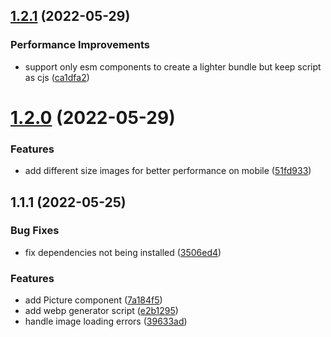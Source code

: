 ## [1.2.1](https://github.com/MarceloDJunior/react-optimized-images/compare/v1.2.0...v1.2.1) (2022-05-29)


### Performance Improvements

* support only esm components to create a lighter bundle but keep script as cjs ([ca1dfa2](https://github.com/MarceloDJunior/react-optimized-images/commit/ca1dfa2be7803f4696e1d444bd452da4a741d2c9))



# [1.2.0](https://github.com/MarceloDJunior/react-optimized-images/compare/v1.1.1...v1.2.0) (2022-05-29)


### Features

* add different size images for better performance on mobile ([51fd933](https://github.com/MarceloDJunior/react-optimized-images/commit/51fd933cae1c7ec9523fedb047f41d406daef7ba))



## 1.1.1 (2022-05-25)


### Bug Fixes

* fix dependencies not being installed ([3506ed4](https://github.com/MarceloDJunior/react-optimized-images/commit/3506ed43d74e1f97d8887de46fba03dc0b2f0367))


### Features

* add Picture component ([7a184f5](https://github.com/MarceloDJunior/react-optimized-images/commit/7a184f52b1167c33d3d6199411c31f799fca0a56))
* add webp generator script ([e2b1295](https://github.com/MarceloDJunior/react-optimized-images/commit/e2b129530d6aa2ac903d756c9ff395f2e7804cd7))
* handle image loading errors ([39633ad](https://github.com/MarceloDJunior/react-optimized-images/commit/39633ad5624106eea9be8d1dd768e4055936568b))



